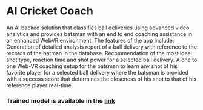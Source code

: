 # AI Cricket Coach

An AI backed solution that classifies ball deliveries using advanced video analytics and provides batsman with an end to end coaching assistance in an enhanced WebVR environment.
The features of the app include:
Generation of detailed analysis report of a ball delivery with reference to the records of the batman in the database.
Recommendation of  the most ideal shot type, reaction time and shot power for a selected ball delivery.
A one to one Web-VR coaching setup for the batsman to learn any shot of his favorite player for a selected ball delivery where the batsman is provided with a success score that determines the closeness of his shot to that of his reference player real-time.


### Trained model is available in the [link](https://drive.google.com/file/d/1oVST83i1v7VxQkUVz9MaGYIJPj0M6GMt/view?usp=sharing)




